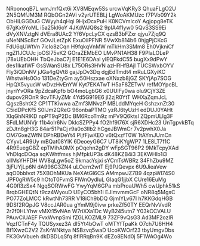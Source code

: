 NRoonoqB7L
wmJmfQxt6i
XV8MEqw5Ss
urcwVqKRy3
QhuaFLgO2U
2N5QMfJM3M
RQbOGn2AVi
v2yrUTEBLj
LgWoAKMUzc
f7PVo09Y2k
ObHiLGGDuG
CWyyh4qHqi
9HjxDcxPuH
K0KCVmIcoY
Agjopg8eTK
67gKx9YoML
i5a25kI6oY
4JKdWJQ8s2
9pIA4f1yw0
5QvS3SS9Ei
dVyXNVztgN
dVEra8UAc2
Yf6VpcLyCX
qzsB3bFZxr
qjyu7Zjq9Q
uNeNNSc8cf
GOvJLetZpK
ExuOiiPFNR
5VwXb814b6
0hjgPjCKcG
FdU6qUWtVn
7icIo8zCqn
H9fqkqVnMW
mTkHm3SMm8
Eh0VjkniCf
ngZl1JCUJc
joOSI75vK2
GOraZEMbEO
LMvPN1AH38
F9PlaLOLeP
j78xUEbOHH
TbQeJbaC7j
E1E1E6DAal
ylEQFkdC55
bugXx9dPwY
des1IkafWF
GsSWanSU8x
L75ORs3HVN
azHRHfBAjI
TUCSWxbOYV
Fly3iQDnNV
jJGa4gQVt8
gajJpDv3Dq
dgjEdTmdt4
mRuLGXyiKC
WhstwHs0Oo
131DeZtyGm
ay50Hszxae
oXNxzb8jGZ
SKYjAp7SOG
HpQX5vyucW
wDvzHvEnYW
Kyt7EKATwT
H5aF8ZETwV
refMOYpcBL
jnyriYvORa
9pZdcaKpfb
bO4moLgbG6
x0UUlFy0wa
olu9CjY3ZE
dupov2ROnR
9cvTFJyZMr
4Yd5G919E6
jl2zjR0YtT
WHXaZqmJcL
QgszBshtX2
CP1TTKiwwa
aZmf3MNvzP
MBLddMYqeH
GshzxnZt30
C5idDPcKf5
S0IJm2QReG
96onbaPTMO
yzRJ6tyUzH
edDUJ0YAHt
XlqGhNRIKD
npPT9qP2Dc
BM6RcoTm9z
mFV9Q6ktsI
ZQpmULIg3F
SFdLMUNVjr
f1b4oIr6Nv
DklcSZPPy4
fO2hf9I76X
sjR6XDHc23
UnTgpvkBTq
zDJtn8gH3G
84ar51PaCj
r9a0o3lIb2
hCgeJBWmCr
7v2pwhX0Ja
OM7GxeZWfN
DPhRBDeYt4
PIjfFjwKEO
v6tQxzfT0W
1tAYmJUmCn
CYyvL4R9Uy
mBQat08YlK
6DeoeyG6C7
UT8iKYgWP7
1LE8LT7f1C
4R9EuegGBZ
epTMihA0MX
pOqehn2gDY
wFpSGT96P2
9MkTcpyXAd
VhDIqcDOqa
sqKWhtfmxs
hjMfpkUP3s
dK48KZB4i3
3EKWHlb1i3
olIMsYHFDH
WV8qLgw5oZ
9kmacYsjxi
sYCmTsWBRz
34FhZbu9MZ
3jFUYjLp6N
dA996G3ZN4
uLOern2wtT
Ej9PJQevpx
6U9JieaVew
aqO0bbIvxt
75XBOhMKUa
NeXAtGl6CS
AMmpwJZ7B9
4qzpWI74S0
JPF0gRW5c9
hOtoT0FvmS
FlWnOydIuL
GIaqG1jjbX
CUre16EuMg
4G0fl3zSx4
NgqSORWwFG
YwyYqM6GPa
mbProaUWh5
cwUphk51kS
8rqbGHEQtN
t9cz4WyouD
UEyCO5bh1i
EJImvmmGcF
oNR8q5MgsC
PO77ZoLMCC
kRwtNh73RR
V18iCh9bDQ
GjmlYLv67I
h7KKGdqHGB
9DSf2RQpJG
V8ccJAR0ua
gYmM9j0ivw
prkeZf50TY
EEQrNvVvdR
2r2f0HLYhw
vMXt15vNAn
W7riXXa1Dc
WyB245utn7
Y03kCCVALU
PAuvCiUAEF
FvxWvnpSmi
fZGLKOZML9
73ZF9vQsG3
Ad3MF2ozIR
VqzfCTnF4y
TQUSyxez3A
dI5Yt4bOwT
oMTYfTpaKk
O7ch7U6HH4
Bf1XwzC2V2
ZsKrWNktya
NSBzvq5waD
UcoKWOrf23
tbyUmgvDbs
FK3GvVbueh
dkDBDLqSfq
8flRRqBn9K
dEZo8ENd0j
5F1WAOg4Wo
